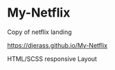 # My-Netflix
Copy of netflix landing

https://djerass.github.io/My-Netflix

HTML/SCSS responsive Layout
